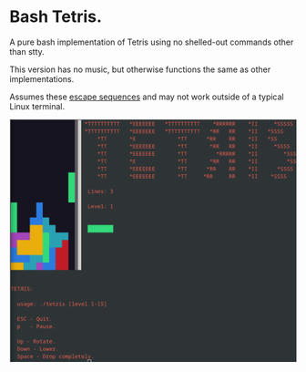 # Bash Tetris.

A pure bash implementation of Tetris using no shelled-out commands other than stty.

This version has no music, but otherwise functions the same as other implementations.

Assumes these [escape sequences](https://misc.flogisoft.com/bash/tip_colors_and_formatting) and may
not work outside of a typical Linux terminal.

![Tetris gameplay](https://raw.githubusercontent.com/adamrogoyski/tetris/main/screenshots/play-bash.png)
